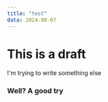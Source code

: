 ```yaml
---
title: "test"
data: 2024-08-07
---
```


# This is a draft

I'm trying to write something else

### Well? A good try
